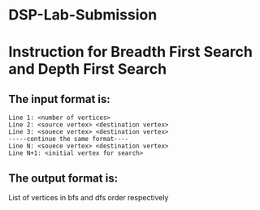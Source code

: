 # DSP-Lab-Submission

# Instruction for Breadth First Search and Depth First Search

The input format is:
---------------------------------------------
```
Line 1: <number of vertices>
Line 2: <source vertex> <destination vertex>
Line 3: <souece vertex> <destination vertex>
-----continue the same format----
Line N: <souece vertex> <destination vertex>
Line N+1: <initial vertex for search>
```
The output format is:
-----------------------------------------------
List of vertices in bfs and dfs order respectively
